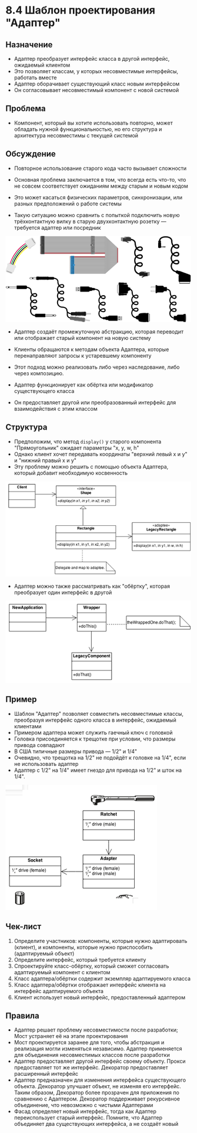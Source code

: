 # 8.4 Шаблон проектирования "Адаптер"

## Назначение

- Адаптер преобразует интерфейс класса в другой интерфейс, ожидаемый клиентом
- Это позволяет классам, у которых несовместимые интерфейсы, работать вместе
- Адаптер оборачивает существующий класс новым интерфейсом
- Он согласовывает несовместимый компонент с новой системой

## Проблема

- Компонент, который вы хотите использовать повторно, может обладать нужной функциональностью, но его структура и архитектура несовместимы с текущей системой

## Обсуждение

- Повторное использование старого кода часто вызывает сложности
- Основная проблема заключается в том, что всегда есть что-то, что не совсем соответствует ожиданиям между старым и новым кодом
- Это может касаться физических параметров, синхронизации, или разных предположений о работе системы

- Такую ситуацию можно сравнить с попыткой подключить новую трёхконтактную вилку в старую двухконтактную розетку — требуется адаптер или посредник

![alt text](images/Adapter_realexample.png)

- Адаптер создаёт промежуточную абстракцию, которая переводит или отображает старый компонент на новую систему
- Клиенты обращаются к методам объекта Адаптера, которые перенаправляют запросы к устаревшему компоненту
- Этот подход можно реализовать либо через наследование, либо через композицию.

- Адаптер функционирует как обёртка или модификатор существующего класса
- Он предоставляет другой или преобразованный интерфейс для взаимодействия с этим классом

## Структура

- Предположим, что метод `display()` у старого компонента "Прямоугольник" ожидает параметры "x, y, w, h"
- Однако клиент хочет передавать координаты "верхний левый x и y" и "нижний правый x и y"
- Эту проблему можно решить с помощью объекта Адаптера, который добавит необходимую косвенность

![alt text](images/Adapter_1.png)

- Адаптер можно также рассматривать как "обёртку", которая преобразует один интерфейс в другой

![alt text](images/Adapter.png)

## Пример

- Шаблон "Адаптер" позволяет совместить несовместимые классы, преобразуя интерфейс одного класса в интерфейс, ожидаемый клиентами
- Примером адаптера может служить гаечный ключ с головкой
- Головка присоединяется к трещотке при условии, что размеры привода совпадают
- В США типичные размеры привода — 1/2" и 1/4"
- Очевидно, что трещотка на 1/2" не подойдёт к головке на 1/4", если не использовать адаптер
- Адаптер с 1/2" на 1/4" имеет гнездо для привода на 1/2" и шток на 1/4".

![alt text](images/Adapter_example1.png)

## Чек-лист

1. Определите участников: компоненты, которые нужно адаптировать (клиент), и компоненты, которые нужно приспособить (адаптируемый объект)
2. Определите интерфейс, который требуется клиенту
3. Спроектируйте класс-обёртку, который сможет согласовать адаптируемый компонент с клиентом
4. Класс адаптера/обёртки содержит экземпляр адаптируемого класса
5. Класс адаптера/обёртки отображает интерфейс клиента на интерфейс адаптируемого объекта
6. Клиент использует новый интерфейс, предоставленный адаптером

## Правила

- Адаптер решает проблему несовместимости после разработки; Мост устраняет её на этапе проектирования
- Мост проектируется заранее для того, чтобы абстракция и реализация могли изменяться независимо. Адаптер применяется для объединения несовместимых классов после разработки
- Адаптер предоставляет другой интерфейс своему объекту. Прокси предоставляет тот же интерфейс. Декоратор предоставляет расширенный интерфейс
- Адаптер предназначен для изменения интерфейса существующего объекта. Декоратор улучшает объект, не изменяя его интерфейс. Таким образом, Декоратор более прозрачен для приложения по сравнению с Адаптером. Декоратор поддерживает рекурсивное объединение, что невозможно с чистыми Адаптерами
- Фасад определяет новый интерфейс, тогда как Адаптер переиспользует старый интерфейс. Помните, что Адаптер объединяет два существующих интерфейса, а не создаёт новый
